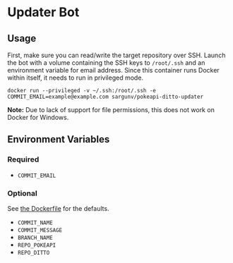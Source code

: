 # Updater Bot

## Usage

First, make sure you can read/write the target repository over SSH.
Launch the bot with a volume containing the SSH keys to `/root/.ssh` and an environment variable for email address.
Since this container runs Docker within itself, it needs to run in privileged mode.

```
docker run --privileged -v ~/.ssh:/root/.ssh -e COMMIT_EMAIL=example@example.com sargunv/pokeapi-ditto-updater
```

**Note:** Due to lack of support for file permissions, this does not work on Docker for Windows.

## Environment Variables

### Required

 - `COMMIT_EMAIL`

### Optional

See [the Dockerfile](updater/Dockerfile) for the defaults.

 - `COMMIT_NAME`
 - `COMMIT_MESSAGE`
 - `BRANCH_NAME`
 - `REPO_POKEAPI`
 - `REPO_DITTO`
